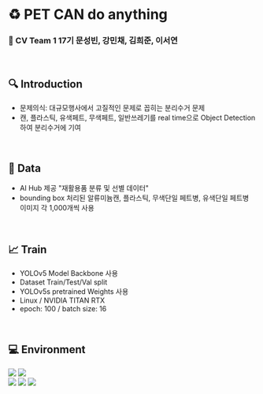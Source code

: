 # :recycle: PET CAN do anything

### :two_men_holding_hands: CV Team 1 17기 문성빈, 강민채, 김희준, 이서연

<br>

## :mag: Introduction

- 문제의식: 대규모행사에서 고질적인 문제로 꼽히는 분리수거 문제
- 캔, 플라스틱, 유색페트, 무색페트, 일반쓰레기를 real time으로 Object Detection하여 분리수거에 기여

<br>

## :open_file_folder: Data
- AI Hub 제공 "재활용품 분류 및 선별 데이터"
- bounding box 처리된 알류미늄캔, 플라스틱, 무색단일 페트병, 유색단일 페트병 이미지 각 1,000개씩 사용

<br>

## :chart_with_upwards_trend: Train
- YOLOv5 Model Backbone 사용
- Dataset Train/Test/Val split 
- YOLOv5s pretrained Weights 사용
- Linux / NVIDIA TITAN RTX
- epoch: 100 / batch size: 16


<br>

## :computer: Environment
  <img src="https://img.shields.io/badge/Python-3776AB?style=flat&logo=Python&logoColor=white"/> <img src="https://img.shields.io/badge/PyTorch-EE4C2C?style=flat&logo=PyTorch&logoColor=white"/><br>
  <img src="https://img.shields.io/badge/Google Colab-F9AB00?style=flat&logo=Google Colab&logoColor=white"/> <img src="https://img.shields.io/badge/Visual Studio Code-007ACC?style=flat&logo=Visual Studio Code&logoColor=white"/> <img src="https://img.shields.io/badge/Linux-FCC624?style=flat&logo=Linux&logoColor=white"/>
